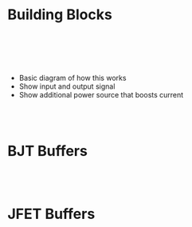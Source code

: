 # Building Blocks



</br><br>
</br><br>
* Basic diagram of how this works
* Show input and output signal
* Show additional power source that boosts current


</br><br>
# BJT Buffers



</br></br>
# JFET Buffers

